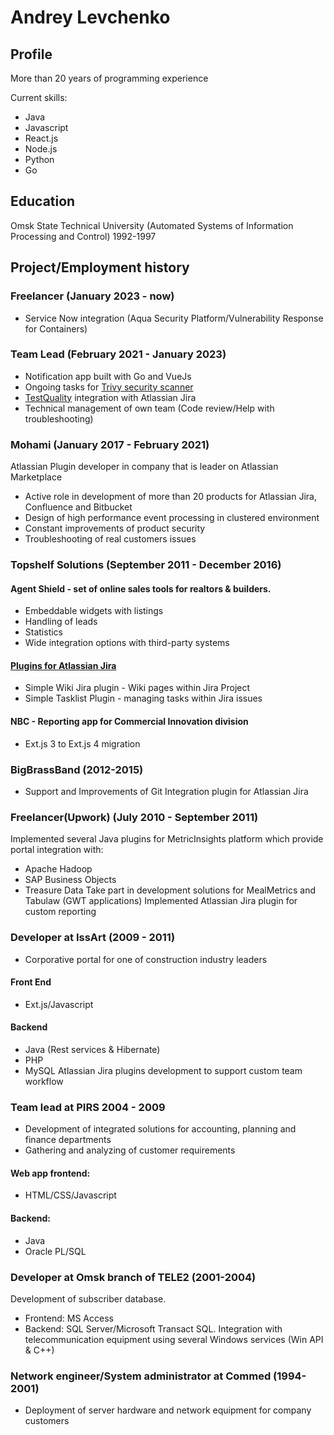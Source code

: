 # Andrey Levchenko
## Profile
More than 20 years of programming experience

Current skills:
- Java
- Javascript
- React.js
- Node.js
- Python
- Go

## Education

Omsk State Technical University (Automated Systems of Information Processing and Control)
1992-1997
## Project/Employment history
### Freelancer (January 2023 - now)
- Service Now integration (Aqua Security Platform/Vulnerability Response for Containers)
### Team Lead (February 2021 - January 2023)
- Notification app built with Go and VueJs
- Ongoing tasks for [Trivy security scanner](https://github.com/aquasecurity/trivy)
- [TestQuality](https://www.testquality.com/) integration with Atlassian Jira
- Technical management of own team (Code review/Help with troubleshooting)
### Mohami (January 2017 - February 2021)
Atlassian Plugin developer in company that is leader on Atlassian Marketplace
- Active role in development of more than 20 products for Atlassian Jira,
Confluence and Bitbucket
- Design of high performance event processing in clustered environment
- Constant improvements of product security
- Troubleshooting of real customers issues
### Topshelf Solutions (September 2011 - December 2016)
#### Agent Shield - set of online sales tools for realtors & builders.
- Embeddable widgets with listings
- Handling of leads
- Statistics
- Wide integration options with third-party systems
#### [Plugins for Atlassian Jira](https://marketplace.atlassian.com/vendors/1210684)
- Simple Wiki Jira plugin - Wiki pages within Jira Project
- Simple Tasklist Plugin - managing tasks within Jira issues
#### NBC - Reporting app for Commercial Innovation division
- Ext.js 3 to Ext.js 4 migration
### BigBrassBand (2012-2015)
- Support and Improvements of Git Integration plugin for Atlassian Jira
### Freelancer(Upwork) (July 2010 - September 2011)
Implemented several Java plugins for MetricInsights platform which provide portal integration
with:
- Apache Hadoop
- SAP Business Objects
- Treasure Data
Take part in development solutions for MealMetrics and Tabulaw (GWT applications)
Implemented Atlassian Jira plugin for custom reporting
### Developer at IssArt (2009 - 2011)
- Corporative portal for one of construction industry leaders
#### Front End
- Ext.js/Javascript
#### Backend
- Java (Rest services & Hibernate)
- PHP
- MySQL
Atlassian Jira plugins development to support custom team workflow
### Team lead at PIRS 2004 - 2009
- Development of integrated solutions for accounting, planning and finance departments
- Gathering and analyzing of customer requirements
#### Web app frontend:
- HTML/CSS/Javascript
#### Backend:
- Java
- Oracle PL/SQL
### Developer at Omsk branch of TELE2 (2001-2004)
Development of subscriber database.
- Frontend: MS Access
- Backend: SQL Server/Microsoft Transact SQL.
Integration with telecommunication equipment using several Windows services (Win API
& C++)
### Network engineer/System administrator at Commed (1994-2001)
- Deployment of server hardware and network equipment for company customers
